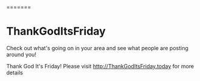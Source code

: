 =======
# ThankGodItsFriday

Check out what's going on in your area and see what people are posting around you!

Thank God It's Friday! Please visit http://ThankGodItsFriday.today for more details
